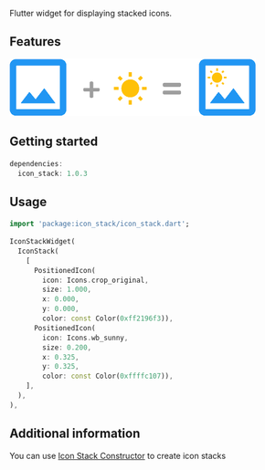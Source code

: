 <!-- 
This README describes the package. If you publish this package to pub.dev,
this README's contents appear on the landing page for your package.

For information about how to write a good package README, see the guide for
[writing package pages](https://dart.dev/guides/libraries/writing-package-pages). 

For general information about developing packages, see the Dart guide for
[creating packages](https://dart.dev/guides/libraries/create-library-packages)
and the Flutter guide for
[developing packages and plugins](https://flutter.dev/developing-packages). 
-->

Flutter widget for displaying stacked icons.
## Features
![example](lib/example.png) 

## Getting started
```dart
dependencies:
  icon_stack: 1.0.3 
```

## Usage 

```dart
import 'package:icon_stack/icon_stack.dart';
```

```dart
IconStackWidget(
  IconStack(
    [
      PositionedIcon(
        icon: Icons.crop_original,
        size: 1.000,
        x: 0.000,
        y: 0.000,
        color: const Color(0xff2196f3)),
      PositionedIcon(
        icon: Icons.wb_sunny,
        size: 0.200,
        x: 0.325,
        y: 0.325,
        color: const Color(0xffffc107)),
    ],
  ),
),
```

## Additional information

You can use [Icon Stack Constructor](https://aygistov.github.io/icon_stack_constructor/) to create icon stacks
